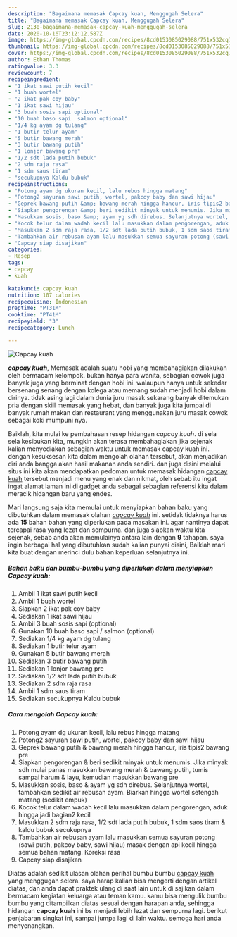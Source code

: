 ```yaml
---
description: "Bagaimana memasak Capcay kuah, Menggugah Selera"
title: "Bagaimana memasak Capcay kuah, Menggugah Selera"
slug: 2130-bagaimana-memasak-capcay-kuah-menggugah-selera
date: 2020-10-16T23:12:12.587Z
image: https://img-global.cpcdn.com/recipes/8cd0153085029088/751x532cq70/capcay-kuah-foto-resep-utama.jpg
thumbnail: https://img-global.cpcdn.com/recipes/8cd0153085029088/751x532cq70/capcay-kuah-foto-resep-utama.jpg
cover: https://img-global.cpcdn.com/recipes/8cd0153085029088/751x532cq70/capcay-kuah-foto-resep-utama.jpg
author: Ethan Thomas
ratingvalue: 3.3
reviewcount: 7
recipeingredient:
- "1 ikat sawi putih kecil"
- "1 buah wortel"
- "2 ikat pak coy baby"
- "1 ikat sawi hijau"
- "3 buah sosis sapi optional"
- "10 buah baso sapi  salmon optional"
- "1/4 kg ayam dg tulang"
- "1 butir telur ayam"
- "5 butir bawang merah"
- "3 butir bawang putih"
- "1 lonjor bawang pre"
- "1/2 sdt lada putih bubuk"
- "2 sdm raja rasa"
- "1 sdm saus tiram"
- "secukupnya Kaldu bubuk"
recipeinstructions:
- "Potong ayam dg ukuran kecil, lalu rebus hingga matang"
- "Potong2 sayuran sawi putih, wortel, pakcoy baby dan sawi hijau"
- "Geprek bawang putih &amp; bawang merah hingga hancur, iris tipis2 bawang pre"
- "Siapkan pengorengan &amp; beri sedikit minyak untuk menumis. Jika minyak sdh mulai panas masukkan bawang merah &amp; bawang putih, tumis sampai harum &amp; layu, kemudian masukkan bawang pre"
- "Masukkan sosis, baso &amp; ayam yg sdh direbus. Selanjutnya wortel, tambahkan sedikit air rebusan ayam. Biarkan hingga wortel setengah matang (sedikit empuk)"
- "Kocok telur dalam wadah kecil lalu masukkan dalam pengorengan, aduk hingga jadi bagian2 kecil"
- "Masukkan 2 sdm raja rasa, 1/2 sdt lada putih bubuk, 1 sdm saos tiram &amp; kaldu bubuk secukupnya"
- "Tambahkan air rebusan ayam lalu masukkan semua sayuran potong (sawi putih, pakcoy baby, sawi hijau) masak dengan api kecil hingga semua bahan matang. Koreksi rasa"
- "Capcay siap disajikan"
categories:
- Resep
tags:
- capcay
- kuah

katakunci: capcay kuah 
nutrition: 107 calories
recipecuisine: Indonesian
preptime: "PT31M"
cooktime: "PT41M"
recipeyield: "3"
recipecategory: Lunch

---
```



![Capcay kuah](https://img-global.cpcdn.com/recipes/8cd0153085029088/751x532cq70/capcay-kuah-foto-resep-utama.jpg)

<b><i>capcay kuah</i></b>, Memasak adalah suatu hobi yang membahagiakan dilakukan oleh bermacam kelompok. bukan hanya para wanita, sebagian cowok juga banyak juga yang berminat dengan hobi ini. walaupun hanya untuk sekedar bersenang senang dengan kolega atau memang sudah menjadi hobi dalam dirinya. tidak asing lagi dalam dunia juru masak sekarang banyak ditemukan pria dengan skill memasak yang hebat, dan banyak juga kita jumpai di banyak rumah makan dan restaurant yang menggunakan juru masak cowok sebagai koki mumpuni nya.

Baiklah, kita mulai ke pembahasan resep hidangan <i>capcay kuah</i>. di sela sela kesibukan kita, mungkin akan terasa membahagiakan jika sejenak kalian menyediakan sebagian waktu untuk memasak capcay kuah ini. dengan kesuksesan kita dalam mengolah olahan tersebut, akan menjadikan diri anda bangga akan hasil makanan anda sendiri. dan juga disini melalui situs ini kita akan mendapatkan pedoman untuk memasak hidangan <u>capcay kuah</u> tersebut menjadi menu yang enak dan nikmat, oleh sebab itu ingat ingat alamat laman ini di gadget anda sebagai sebagian referensi kita dalam meracik hidangan baru yang endes.




Mari langsung saja kita memulai untuk menyiapkan bahan baku yang dibutuhkan dalam memasak olahan <u><i>capcay kuah</i></u> ini. setidak tidaknya harus ada <b>15</b> bahan bahan yang diperlukan pada masakan ini. agar nantinya dapat tercapai rasa yang lezat dan sempurna. dan juga siapkan waktu kita sejenak, sebab anda akan memulainya antara lain dengan <b>9</b> tahapan. saya ingin berbagai hal yang dibutuhkan sudah kalian punyai disini, Baiklah mari kita buat dengan merinci dulu bahan keperluan selanjutnya ini.

<!--inarticleads1-->

##### Bahan baku dan bumbu-bumbu yang diperlukan dalam menyiapkan Capcay kuah:

1. Ambil 1 ikat sawi putih kecil
1. Ambil 1 buah wortel
1. Siapkan 2 ikat pak coy baby
1. Sediakan 1 ikat sawi hijau
1. Ambil 3 buah sosis sapi (optional)
1. Gunakan 10 buah baso sapi / salmon (optional)
1. Sediakan 1/4 kg ayam dg tulang
1. Sediakan 1 butir telur ayam
1. Gunakan 5 butir bawang merah
1. Sediakan 3 butir bawang putih
1. Sediakan 1 lonjor bawang pre
1. Sediakan 1/2 sdt lada putih bubuk
1. Sediakan 2 sdm raja rasa
1. Ambil 1 sdm saus tiram
1. Sediakan secukupnya Kaldu bubuk




<!--inarticleads2-->

##### Cara mengolah Capcay kuah:

1. Potong ayam dg ukuran kecil, lalu rebus hingga matang
1. Potong2 sayuran sawi putih, wortel, pakcoy baby dan sawi hijau
1. Geprek bawang putih &amp; bawang merah hingga hancur, iris tipis2 bawang pre
1. Siapkan pengorengan &amp; beri sedikit minyak untuk menumis. Jika minyak sdh mulai panas masukkan bawang merah &amp; bawang putih, tumis sampai harum &amp; layu, kemudian masukkan bawang pre
1. Masukkan sosis, baso &amp; ayam yg sdh direbus. Selanjutnya wortel, tambahkan sedikit air rebusan ayam. Biarkan hingga wortel setengah matang (sedikit empuk)
1. Kocok telur dalam wadah kecil lalu masukkan dalam pengorengan, aduk hingga jadi bagian2 kecil
1. Masukkan 2 sdm raja rasa, 1/2 sdt lada putih bubuk, 1 sdm saos tiram &amp; kaldu bubuk secukupnya
1. Tambahkan air rebusan ayam lalu masukkan semua sayuran potong (sawi putih, pakcoy baby, sawi hijau) masak dengan api kecil hingga semua bahan matang. Koreksi rasa
1. Capcay siap disajikan




Diatas adalah sedikit ulasan olahan perihal bumbu bumbu <u>capcay kuah</u> yang menggugah selera. saya harap kalian bisa mengerti dengan artikel diatas, dan anda dapat praktek ulang di saat lain untuk di sajikan dalam bermacam kegiatan keluarga atau teman kamu. kamu bisa mengulik bumbu bumbu yang ditampilkan diatas sesuai dengan harapan anda, sehingga hidangan <b>capcay kuah</b> ini bs menjadi lebih lezat dan sempurna lagi. berikut penjabaran singkat ini, sampai jumpa lagi di lain waktu. semoga hari anda menyenangkan.

